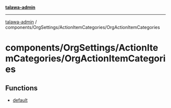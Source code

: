 [**talawa-admin**](../../../../README.md)

***

[talawa-admin](../../../../README.md) / components/OrgSettings/ActionItemCategories/OrgActionItemCategories

# components/OrgSettings/ActionItemCategories/OrgActionItemCategories

## Functions

- [default](functions/default.md)
